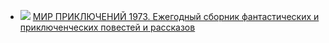 * ![](/books/adventure/Владимир%20Казаков/МИР%20ПРИКЛЮЧЕНИЙ%201973.%20Ежегодный%20сборник%20фантастических%20и%20приключенческих%20повестей%20и%20рассказов.jpg) [МИР ПРИКЛЮЧЕНИЙ 1973. Ежегодный сборник фантастических и приключенческих повестей и рассказов](/books/adventure/Владимир%20Казаков/МИР%20ПРИКЛЮЧЕНИЙ%201973.%20Ежегодный%20сборник%20фантастических%20и%20приключенческих%20повестей%20и%20рассказов)